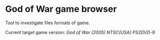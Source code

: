 # God of War game browser
Tool to investigate files formats of game.

Current target game version: *God of War (2005)  NTSC(USA)  PS2DVD-9*
